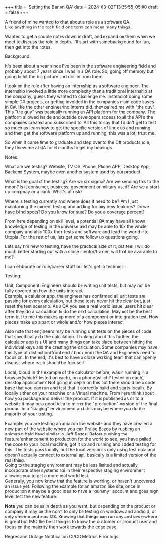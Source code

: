 +++
title = 'Setting the Bar on QA'
date = 2024-03-02T13:25:55-05:00
draft = false
+++


A friend of mine wanted to chat about a role as a software QA.  
Like anything in the tech field one term can mean many things.  

Wanted to get a couple notes down in draft, and expand on them when we meet to discuss the role in depth.  I'll start with somebackground for fun, then get into the notes.  

Background:  

It's been about a year since I've been in the software engineering field and probably about 7 years since I was in a QA role. So, going off memory but going to hit the big picture and drill in from there.  

I took on the role after having an internship as a software engineer. The internship involved a little more complexity than a traditional internship at the company, guess they wanted to challenge me. Instead of doing some simple C# projects, or getting involded in the companies main code bases in C#, like the other engineering interns did, they paired me with "the guy".  
This "the guy" was basically running an API platform for the company. The platform allowed inside and outside developers access to all the API's the companies created and subscribed to. All this to say that I didn't get to test so much as learn how to get the specific version of linux up and running and then get the software platform up and running, this was a lot, trust me.  

So when it came time to graduate and step over to the C# products role, they threw me at QA for 6 months to get my bearings.

Notes:  

What are we testing? Website, TV OS, Phone, Phone APP, Desktop App, Backend System, maybe even another system used by our product.

What is the goal of the testing? Are we six sigma? Are we sending this to the moon? Is it consumer, business, government or military used? Are we a start up compnay or a bank. What's at risk?

Where is testing currently and where does it need to be? Am I just maintaining the current testing and adding for any new features? Do we have blind spots? Do you know for sure? Do you a coverage percent?

From here depending on skill level, a potential QA may have all known knowledge of testing in the universe and may be able to 10x the whole company and also 100x their tests and software and lead the world into Utopia. For the rest of us, lets get some follow up questions going.

Lets say I'm new to testing, have the practical side of it, but feel I will do much better starting out with a close mentor/trainer, will that be available to me?

I can elaborate on role/career stuff but let's get to technical:  

Testing:

Unit, Component: Engineers should be writing unit tests, but may not be fully covered on how the units interact.  
Example, a calulator app, the engineer has confirmed all unit tests are passing for every calculation, but these tests never hit the clear but, just reset the test scenario. As a QA you see a real world issue, users hit clear after they do a calcualtion to do the next calculation. 
May not be the best term but to me this makes up more of a component or intergration test. How pieces make up a part or whole and/or how pieces interact. 

Also note that engineers may be running unit tests on the pieces of code that specifically do the calculation. Thinking about this further, the calculator app is a UI and many things can take place between hitting the individual keys and the creating the calculation. Some companies may have this type of distinction(front end / back end) the QA and Engineers need to focus on. In the end, it's best to have a close working team that can openly discuss where each should be focused. 

Local, Cloud
In the example of the calculator before, was it running in a browser(which? tested on each), on a phone(which? tested on each), desktop application?
Not going in depth on this but there should be a code base that you can run and test that it correctly build and starts locally. By locally either on your machine or a Virtual machine. 
From here think about how you package and deliver the product. If it is published as or to a website it may be a good idea to mirror the "production" version of the final product in a "staging" environment and this may be where you do the majority of your testing.  

Example: you are testing an amazon like website and they have created a new part of the website where you can Praise Bezos by rubbing an animated bald head similar to Jeff Bezos. Before pushing the feature/enhancement to production for the world to see, you have pulled the code to your local machine, got it up and running and added testing for this. The tests pass locally, but the local version is only using test data and doesn't actually connect to external api, basically is a limited version of the real thing.  
Going to the staging environment may be less limited and actually incorporate other systems api in their respective staging environment allowing you to get a more real world test.  
Generally, you now know that the feature is working, or haven't uncovered an issue yet. Following the example for an amazon like site, once in production it may be a good idea to have a "dummy" account and goes high level test the new feature.

**Note** you can be as in depth as you want, but depending on the product or company it may be the norm to only be testing on windows and android, or only chrome and mac OS. Knowing that things can run any and everywhere is great but IMO the best thing is to know the customer or product user and focus on the majority then work towards the edge case. 

Regression
Outage
Notification
CI/CD
Metrics
Error logs  